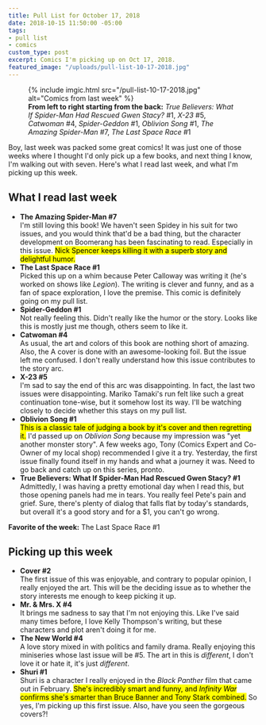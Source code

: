 ```yaml
---
title: Pull List for October 17, 2018
date: 2018-10-15 11:50:00 -05:00
tags:
- pull list
- comics
custom_type: post
excerpt: Comics I'm picking up on Oct 17, 2018.
featured_image: "/uploads/pull-list-10-17-2018.jpg"
---
```


<figure class="extendout">
  {% include imgic.html src="/pull-list-10-17-2018.jpg" alt="Comics from last week" %}

  <figcaption><strong>From left to right starting from the back:</strong> <em>True Believers: What If Spider-Man Had Rescued Gwen Stacy?</em> #1, <em>X-23</em> #5, <em>Catwoman</em> #4, <em>Spider-Geddon</em> #1, <em>Oblivion Song</em> #1, <em>The Amazing Spider-Man</em> #7, <em>The Last Space Race</em> #1</figcaption>
</figure>

Boy, last week was packed some great comics! It was just one of those weeks where I thought I'd only pick up a few books, and next thing I know, I'm walking out with seven. Here's what I read last week, and what I'm picking up this week.

## What I read last week

- **The Amazing Spider-Man #7**  
  I'm still loving this book! We haven't seen Spidey in his suit for two issues, and you would think that'd be a bad thing, but the character development on Boomerang has been fascinating to read. Especially in this issue. <mark>Nick Spencer keeps killing it with a superb story and delightful humor.</mark>
- **The Last Space Race #1**  
  Picked this up on a whim because Peter Calloway was writing it (he's worked on shows like _Legion_). The writing is clever and funny, and as a fan of space exploration, I love the premise. This comic is definitely going on my pull list.
- **Spider-Geddon #1**  
  Not really feeling this. Didn't really like the humor or the story. Looks like this is mostly just me though, others seem to like it.
- **Catwoman #4**  
  As usual, the art and colors of this book are nothing short of amazing. Also, the A cover is done with an awesome-looking foil. But the issue left me confused. I don't really understand how this issue contributes to the story arc.
- **X-23 #5**  
  I'm sad to say the end of this arc was disappointing. In fact, the last two issues were disappointing. Mariko Tamaki's run felt like such a great continuation tone-wise, but it somehow lost its way. I'll be watching closely to decide whether this stays on my pull list.
- **Oblivion Song #1**  
  <mark>This is a classic tale of judging a book by it's cover and then regretting it.</mark> I'd passed up on _Oblivion Song_ because my impression was "yet another monster story". A few weeks ago, Tony (Comics Expert and Co-Owner of my local shop) recommended I give it a try. Yesterday, the first issue finally found itself in my hands and what a journey it was. Need to go back and catch up on this series, pronto.
- **True Believers: What If Spider-Man Had Rescued Gwen Stacy? #1**  
  Admittedly, I was having a pretty emotional day when I read this, but those opening panels had me in tears. You really feel Pete's pain and grief. Sure, there's plenty of dialog that falls flat by today's standards, but overall it's a good story and for a \$1, you can't go wrong.

**Favorite of the week:** The Last Space Race #1

## Picking up this week

- **Cover #2**  
  The first issue of this was enjoyable, and contrary to popular opinion, I really enjoyed the art. This will be the deciding issue as to whether the story interests me enough to keep picking it up.
- **Mr. & Mrs. X #4**  
  It brings me sadness to say that I'm not enjoying this. Like I've said many times before, I love Kelly Thompson's writing, but these characters and plot aren't doing it for me.
- **The New World #4**  
  A love story mixed in with politics and family drama. Really enjoying this miniseries whose last issue will be #5. The art in this is _different_, I don't love it or hate it, it's just _different_.
- **Shuri #1**  
  Shuri is a character I really enjoyed in the _Black Panther_ film that came out in February. <mark>She's incredibly smart and funny, and <em>Infinity War</em> confirms she's smarter than Bruce Banner and Tony Stark combined.</mark> So yes, I'm picking up this first issue. Also, have you seen the gorgeous covers?!
